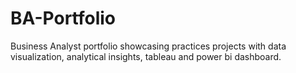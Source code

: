 # BA-Portfolio
Business Analyst portfolio showcasing practices projects with data visualization, analytical insights, tableau and power bi dashboard.
